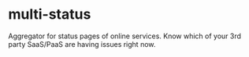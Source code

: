 # multi-status
Aggregator for status pages of online services. Know which of your 3rd party SaaS/PaaS are having issues right now.
